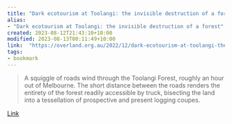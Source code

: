 ```yaml
---
title: "Dark ecotourism at Toolangi: the invisible destruction of a forest"
alias:
- "Dark ecotourism at Toolangi: the invisible destruction of a forest"
created: 2023-08-12T21:43:10+10:00
modified: 2023-08-13T00:11:49+10:00
link:  "https://overland.org.au/2022/12/dark-ecotourism-at-toolangi-the-invisible-destruction-of-a-forest/"
tags:
- bookmark
---
```


> A squiggle of roads wind through the Toolangi Forest, roughly an hour out of Melbourne. The short distance between the roads renders the entirety of the forest readily accessible by truck, bisecting the land into a tessellation of prospective and present logging coupes.

[Link](https://overland.org.au/2022/12/dark-ecotourism-at-toolangi-the-invisible-destruction-of-a-forest/)